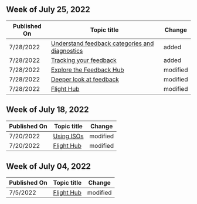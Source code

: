 <!-- This file is generated automatically each week. Changes made to this file will be overwritten.-->



## Week of July 25, 2022


| Published On |Topic title | Change |
|------|------------|--------|
| 7/28/2022 | [Understand feedback categories and diagnostics](/windows-insider/feedback-categories) | added |
| 7/28/2022 | [Tracking your feedback](/windows-insider/tracking-feedback) | added |
| 7/28/2022 | [Explore the Feedback Hub](/windows-insider/feedback-hub/feedback-hub-app) | modified |
| 7/28/2022 | [Deeper look at feedback](/windows-insider/feedback) | modified |
| 7/28/2022 | [Flight Hub](/windows-insider/flight-hub/index) | modified |


## Week of July 18, 2022


| Published On |Topic title | Change |
|------|------------|--------|
| 7/20/2022 | [Using ISOs](/windows-insider/isos) | modified |
| 7/20/2022 | [Flight Hub](/windows-insider/flight-hub/index) | modified |


## Week of July 04, 2022


| Published On |Topic title | Change |
|------|------------|--------|
| 7/5/2022 | [Flight Hub](/windows-insider/flight-hub/index) | modified |
